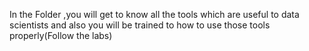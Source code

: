 In the Folder ,you will get to know all the tools which are useful to data scientists and also you will be trained to how to use those tools properly(Follow the labs)
